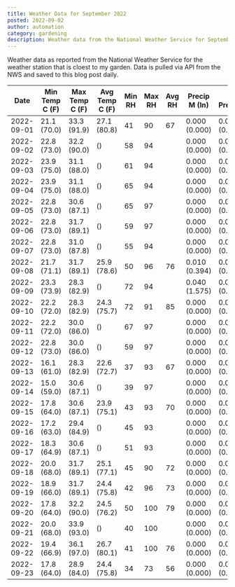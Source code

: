 ```yaml
---
title: Weather Data for September 2022
posted: 2022-09-02
author: automation
category: gardening
description: Weather data from the National Weather Service for September 2022
---
```


Weather data as reported from the National Weather Service for the weather station 
that is cloest to my garden. Data is pulled via API from the NWS and saved to this 
blog post daily.

|Date|Min Temp C (F)|Max Temp C (F)|Avg Temp C (F)|Min RH|Max RH|Avg RH|Precip M (In)|Avg Precip/Hr|
|---|---|---|---|---|---|---|---|---|
|2022-09-01|21.1 (70.0)|33.3 (91.9)|27.1 (80.8)|41|90|67|0.000 (0.000)|0.000 (0.000)|
|2022-09-02|22.8 (73.0)|32.2 (90.0)| ()|58|94||0.000 (0.000)|0.000 (0.000)|
|2022-09-03|23.9 (75.0)|31.1 (88.0)| ()|61|94||0.000 (0.000)|0.000 (0.000)|
|2022-09-04|23.9 (75.0)|31.1 (88.0)| ()|65|94||0.000 (0.000)|0.000 (0.000)|
|2022-09-05|22.8 (73.0)|30.6 (87.1)| ()|65|97||0.000 (0.000)|0.000 (0.000)|
|2022-09-06|22.8 (73.0)|31.7 (89.1)| ()|59|97||0.000 (0.000)|0.000 (0.000)|
|2022-09-07|22.8 (73.0)|31.0 (87.8)| ()|55|94||0.000 (0.000)|0.000 (0.000)|
|2022-09-08|21.7 (71.1)|31.7 (89.1)|25.9 (78.6)|50|96|76|0.010 (0.394)|0.015 (0.015)|
|2022-09-09|23.3 (73.9)|28.3 (82.9)| ()|72|94||0.040 (1.575)|0.043 (0.043)|
|2022-09-10|22.2 (72.0)|28.3 (82.9)|24.3 (75.7)|72|91|85|0.000 (0.000)|0.000 (0.000)|
|2022-09-11|22.2 (72.0)|30.0 (86.0)| ()|67|97||0.000 (0.000)|0.000 (0.000)|
|2022-09-12|22.8 (73.0)|30.0 (86.0)| ()|59|97||0.000 (0.000)|0.000 (0.000)|
|2022-09-13|16.1 (61.0)|28.3 (82.9)|22.6 (72.7)|37|93|67|0.000 (0.000)|0.000 (0.000)|
|2022-09-14|15.0 (59.0)|30.6 (87.1)| ()|39|97||0.000 (0.000)|0.000 (0.000)|
|2022-09-15|17.8 (64.0)|30.6 (87.1)|23.9 (75.1)|43|93|70|0.000 (0.000)|0.000 (0.000)|
|2022-09-16|17.2 (63.0)|29.4 (84.9)| ()|45|93||0.000 (0.000)|0.000 (0.000)|
|2022-09-17|18.3 (64.9)|30.6 (87.1)| ()|51|93||0.000 (0.000)|0.000 (0.000)|
|2022-09-18|20.0 (68.0)|31.7 (89.1)|25.1 (77.1)|45|90|72|0.000 (0.000)|0.000 (0.000)|
|2022-09-19|18.9 (66.0)|31.7 (89.1)|24.4 (75.8)|42|96|73|0.000 (0.000)|0.000 (0.000)|
|2022-09-20|17.8 (64.0)|32.2 (90.0)|24.5 (76.2)|50|100|79|0.000 (0.000)|0.000 (0.000)|
|2022-09-21|20.0 (68.0)|33.9 (93.0)| ()|40|100||0.000 (0.000)|0.000 (0.000)|
|2022-09-22|19.4 (66.9)|36.1 (97.0)|26.7 (80.1)|41|100|76|0.000 (0.000)|0.000 (0.000)|
|2022-09-23|17.8 (64.0)|28.9 (84.0)|24.4 (75.8)|34|73|56|0.000 (0.000)|0.000 (0.000)|
